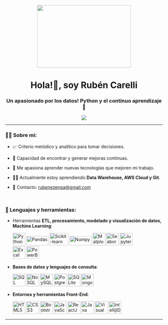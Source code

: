 <div id = "header" align = "center">
    <img src="https://media.giphy.com/media/v1.Y2lkPTc5MGI3NjExZjZpYjRmZXhpZzB0MHVicnNmbTc3ZG5yd2lrM2U2eHRheGk4NXNkaSZlcD12MV9pbnRlcm5hbF9naWZfYnlfaWQmY3Q9Zw/l378c04F2fjeZ7vH2/giphy.gif" width = 300 height = 200>
    <h1 align = "center">
        Hola!👋, soy Rubén Carelli
    </h1>
    <h3 align = "center">
        Un apasionado por los datos! Python y el continuo aprendizaje 🚀
    </h3>
    <a href = "https://www.linkedin.com/in/rubenezengacarelli/">
        <img src = "https://img.shields.io/badge/linkedin-%230077B5.svg?style=for-the-badge&logo=linkedin&logoColor=white" />
    </a>
</div>

---

### 😶‍🌫️ Sobre mí:

- 📈 Criterio metódico y analítico para tomar decisiones.

- 🔎 Capacidad de encontrar y generar mejoras continuas.

- 🚀  Me apasiona aprender nuevas tecnologías que mejoren mi trabajo.

- 🧑‍💻 Actualmente estoy aprendiendo **Data Warehouse, AWS Cloud y Git**.

- 📩 Contacto: rubenezenga@gmail.com

<br>

<div align = "left">
    <h3>
        🔨 Lenguajes y herramientas:        
    </h3>
    
- Herramientas **ETL, procesamiento, modelado y visualización de datos, Machine Learning**:
    
    <div>
        <img src = "https://cdn-icons-png.flaticon.com/128/5968/5968350.png" title="Python" alt="Python" width="40" height="40" />
        <img src = "https://upload.wikimedia.org/wikipedia/commons/thumb/e/ed/Pandas_logo.svg/1280px-Pandas_logo.svg.png" title="Pandas" alt="Pandas" width="70" height="30" />
        <img src = "https://upload.wikimedia.org/wikipedia/commons/thumb/0/05/Scikit_learn_logo_small.svg/1200px-Scikit_learn_logo_small.svg.png" title="Scikit-learn" alt="Scikit-learn" width="60" height="40" />
        <img src = "https://upload.wikimedia.org/wikipedia/commons/thumb/3/31/NumPy_logo_2020.svg/2560px-NumPy_logo_2020.svg.png" title="Numpy" alt="Numpy" width="70" height="30" />
        <img src = "https://matplotlib.org/3.1.1/_static/logo2_compressed.svg" title="Matplotlib" alt="Matplotlib" width="40" height="40" />
        <img src = "https://seaborn.pydata.org/_images/logo-wide-lightbg.svg" title="Seaborn" alt="Seaborn" width="40" height="40" />
        <img src = "https://upload.wikimedia.org/wikipedia/commons/thumb/3/38/Jupyter_logo.svg/883px-Jupyter_logo.svg.png" title="Jupyter" alt="Jupyter" width="40" height="40" />
    </div>
    <div>
        <img src = "https://cdn-icons-png.flaticon.com/128/732/732220.png" title="Excel" alt="Excel" width="40" height="40" />
        <img src = "https://upload.wikimedia.org/wikipedia/commons/thumb/c/cf/New_Power_BI_Logo.svg/2048px-New_Power_BI_Logo.svg.png" title="PowerBI" alt="PowerBI" width="40" height="40" />
    </div>
- **Bases de datos y lenguajes de consulta**:
    <div>
        <img src = "https://www.svgrepo.com/show/331760/sql-database-generic.svg" title="SQL" alt="SQL" width="40" height="40" />
        <img src = "https://dotnetvibes.files.wordpress.com/2018/01/nosql-database.png" title="NoSQL" alt="NoSQL" width="40" height="40" />
        <img src = "https://cdn.iconscout.com/icon/free/png-512/free-mysql-21-1174941.png?f=avif&w=256" title="MySQL" alt="MySQL" width="40" height="40" />
        <img src = "https://cdn.iconscout.com/icon/free/png-512/free-postgresql-11-1175122.png?f=avif&w=256" title="PostgreSQL" alt="PostgreSQL" width="40" height="40" />
        <img src = "https://cdn.iconscout.com/icon/free/png-512/free-sqlite-282687.png?f=avif&w=256" title="SQLite" alt="SQLite" width="40" height="40" />
        <img src = "https://cdn.iconscout.com/icon/free/png-512/free-mongodb-5-1175140.png?f=avif&w=256" title="MongoDB" alt="MongoDB" width="40" height="40" />
    </div>
- **Entornos y herramientas Front-End**:
    <div>
        <img src = "https://cdn.iconscout.com/icon/premium/png-512-thumb/html-2752158-2284975.png?f=avif&w=256" title="HTML5" alt="HTML5" width="40" height="40" />
        <img src = "https://cdn.iconscout.com/icon/free/png-512/free-css3-11-1175239.png?f=avif&w=256" title="CSS3" alt="CSS3" width="40" height="40" />
        <img src = "https://cdn.iconscout.com/icon/free/png-512/free-bootstrap-226077.png?f=avif&w=256" title="Bootstrap" alt="Bootstrap" width="40" height="40" />
        <img src = "https://cdn.iconscout.com/icon/premium/png-512-thumb/javascript-2752148-2284965.png?f=avif&w=256" title="JavaScript" alt="JavaScript" width="40" height="40" />
        <img src = "https://cdn.iconscout.com/icon/free/png-512/free-react-4-1175110.png?f=avif&w=256" title="ReactJS" alt="ReactJS" width="40" height="40" />
        <img src = "https://cdn.iconscout.com/icon/free/png-512/free-java-60-1174953.png?f=avif&w=256" title="Java" alt="Java" width="40" height="40" />
        <img src = "https://cdn.iconscout.com/icon/free/png-512/free-visual-studio-code-1868941-1583105.png?f=avif&w=256" title="Visual Studio Code" alt="Visual Studio Code" width="40" height="40" />
        <img src = "https://upload.wikimedia.org/wikipedia/commons/thumb/9/9c/IntelliJ_IDEA_Icon.svg/2048px-IntelliJ_IDEA_Icon.svg.png" title="IntellijIDEA" alt="IntellijIDEA" width="40" height="40" />     
    </div>
</div>

--- 
